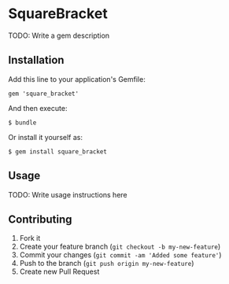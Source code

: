 # SquareBracket

TODO: Write a gem description

## Installation

Add this line to your application's Gemfile:

    gem 'square_bracket'

And then execute:

    $ bundle

Or install it yourself as:

    $ gem install square_bracket

## Usage

TODO: Write usage instructions here

## Contributing

1. Fork it
2. Create your feature branch (`git checkout -b my-new-feature`)
3. Commit your changes (`git commit -am 'Added some feature'`)
4. Push to the branch (`git push origin my-new-feature`)
5. Create new Pull Request
